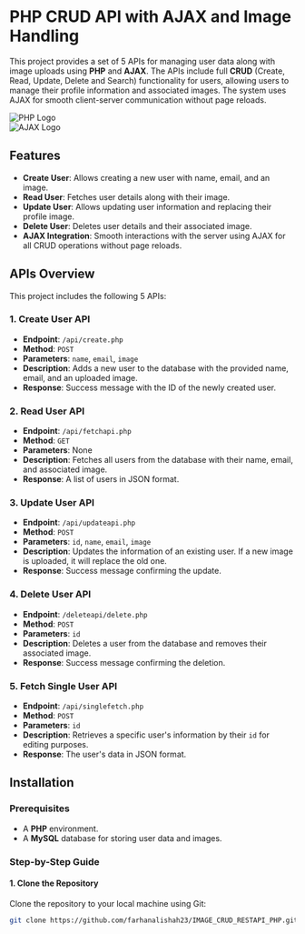 # PHP CRUD API with AJAX and Image Handling

This project provides a set of 5 APIs for managing user data along with image uploads using **PHP** and **AJAX**. The APIs include full **CRUD** (Create, Read, Update, Delete and Search) functionality for users, allowing users to manage their profile information and associated images. The system uses AJAX for smooth client-server communication without page reloads.




![PHP Logo](https://encrypted-tbn0.gstatic.com/images?q=tbn:ANd9GcQt3hqz7wJ_rKcYT9FliLC11fkJYrY-oRHzwsPEn6hoQ4-WepSkMsJLrAZtXNNW15NyHHk&usqp=CAU)  
![AJAX Logo](https://michaelsoriano.com/wp-content/uploads/2017/02/jquery-ajax.png)

## Features

- **Create User**: Allows creating a new user with name, email, and an image.
- **Read User**: Fetches user details along with their image.
- **Update User**: Allows updating user information and replacing their profile image.
- **Delete User**: Deletes user details and their associated image.
- **AJAX Integration**: Smooth interactions with the server using AJAX for all CRUD operations without page reloads.

## APIs Overview

This project includes the following 5 APIs:

### 1. **Create User API**
   - **Endpoint**: `/api/create.php`
   - **Method**: `POST`
   - **Parameters**: `name`, `email`, `image`
   - **Description**: Adds a new user to the database with the provided name, email, and an uploaded image.
   - **Response**: Success message with the ID of the newly created user.

### 2. **Read User API**
   - **Endpoint**: `/api/fetchapi.php`
   - **Method**: `GET`
   - **Parameters**: None
   - **Description**: Fetches all users from the database with their name, email, and associated image.
   - **Response**: A list of users in JSON format.

### 3. **Update User API**
   - **Endpoint**: `/api/updateapi.php`
   - **Method**: `POST`
   - **Parameters**: `id`, `name`, `email`, `image`
   - **Description**: Updates the information of an existing user. If a new image is uploaded, it will replace the old one.
   - **Response**: Success message confirming the update.

### 4. **Delete User API**
   - **Endpoint**: `/deleteapi/delete.php`
   - **Method**: `POST`
   - **Parameters**: `id`
   - **Description**: Deletes a user from the database and removes their associated image.
   - **Response**: Success message confirming the deletion.

### 5. **Fetch Single User API**
   - **Endpoint**: `/api/singlefetch.php`
   - **Method**: `POST`
   - **Parameters**: `id`
   - **Description**: Retrieves a specific user's information by their `id` for editing purposes.
   - **Response**: The user's data in JSON format.

## Installation

### Prerequisites

- A **PHP** environment.
- A **MySQL** database for storing user data and images.
  
### Step-by-Step Guide

#### 1. Clone the Repository

Clone the repository to your local machine using Git:

```bash
git clone https://github.com/farhanalishah23/IMAGE_CRUD_RESTAPI_PHP.git




